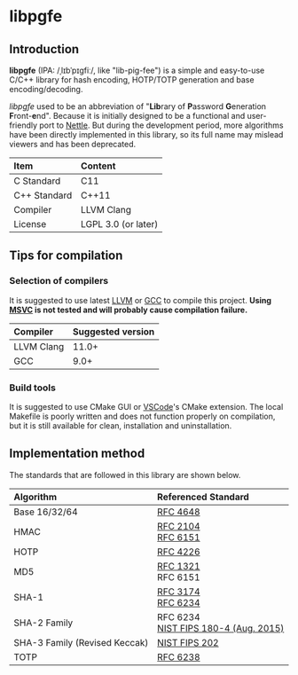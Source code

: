 # libpgfe

## Introduction

**libpgfe** (IPA: /ˌlɪbˈpɪɡfiː/, like "lib-pig-fee") is a simple and easy-to-use C/C++ library for hash encoding, HOTP/TOTP generation and base encoding/decoding.

*libpgfe* used to be an abbreviation of "**Lib**rary of **P**assword **G**eneration **F**ront-**e**nd". Because it is initially designed to be a functional and user-friendly port to [Nettle](https://www.lysator.liu.se/~nisse/nettle/). But during the development period, more algorithms have been directly implemented in this library, so its full name may mislead viewers and has been deprecated.

| Item         | Content             |
| :----------- | :------------------ |
| C Standard   | C11                 |
| C++ Standard | C++11               |
| Compiler     | LLVM Clang          |
| License      | LGPL 3.0 (or later) |

## Tips for compilation

### Selection of compilers

It is suggested to use latest [LLVM](https://llvm.org/) or [GCC](https://gcc.gnu.org/) to compile this project. **Using [MSVC](https://en.wikipedia.org/wiki/Microsoft_Visual_C++) is not tested and will probably cause compilation failure.**

| Compiler   | Suggested version |
| :--------- | :---------------- |
| LLVM Clang | 11.0+             |
| GCC        | 9.0+              |

### Build tools

It is suggested to use CMake GUI or [VSCode](https://code.visualstudio.com/)'s CMake extension. The local Makefile is poorly written and does not function properly on compilation, but it is still available for clean, installation and uninstallation.

## Implementation method

The standards that are followed in this library are shown below.

| Algorithm                     | Referenced Standard                                 |
| :---------------------------- | :-------------------------------------------------- |
| Base 16/32/64                 | [RFC 4648](https://doi.org/10.17487/RFC4648) |
| HMAC                          | [RFC 2104](https://doi.org/10.17487/RFC2104)<br>[RFC 6151](https://doi.org/10.17487/RFC6151) |
| HOTP                          | [RFC 4226](https://doi.org/10.17487/RFC4226) |
| MD5                           | [RFC 1321](https://doi.org/10.17487/RFC1321)<br>RFC 6151 |
| SHA-1                         | [RFC 3174](https://doi.org/10.17487/RFC3174)<br>[RFC 6234](https://doi.org/10.17487/RFC6234) |
| SHA-2 Family                  | RFC 6234<br>[NIST FIPS 180-4 (Aug. 2015)](https://doi.org/10.6028/NIST.FIPS.180-4) |
| SHA-3 Family (Revised Keccak) | [NIST FIPS 202](https://doi.org/10.6028/NIST.FIPS.202) |
| TOTP                          | [RFC 6238](https://doi.org/10.17487/RFC6238) |